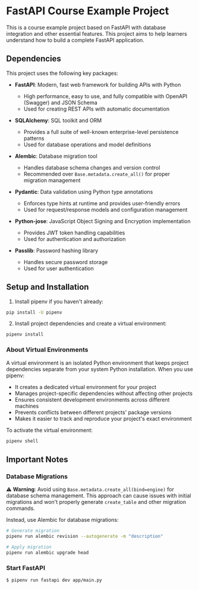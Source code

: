 # FastAPI Course Example Project

This is a course example project based on FastAPI with database integration and other essential features. This project aims to help learners understand how to build a complete FastAPI application.

## Dependencies

This project uses the following key packages:

- **FastAPI**: Modern, fast web framework for building APIs with Python
  - High performance, easy to use, and fully compatible with OpenAPI (Swagger) and JSON Schema
  - Used for creating REST APIs with automatic documentation

- **SQLAlchemy**: SQL toolkit and ORM
  - Provides a full suite of well-known enterprise-level persistence patterns
  - Used for database operations and model definitions

- **Alembic**: Database migration tool
  - Handles database schema changes and version control
  - Recommended over `Base.metadata.create_all()` for proper migration management

- **Pydantic**: Data validation using Python type annotations
  - Enforces type hints at runtime and provides user-friendly errors
  - Used for request/response models and configuration management

- **Python-jose**: JavaScript Object Signing and Encryption implementation
  - Provides JWT token handling capabilities
  - Used for authentication and authorization

- **Passlib**: Password hashing library
  - Handles secure password storage
  - Used for user authentication

## Setup and Installation

1. Install pipenv if you haven't already:
```bash
pip install -U pipenv
```

2. Install project dependencies and create a virtual environment:
```bash
pipenv install
```

### About Virtual Environments

A virtual environment is an isolated Python environment that keeps project dependencies separate from your system Python installation. When you use pipenv:

- It creates a dedicated virtual environment for your project
- Manages project-specific dependencies without affecting other projects
- Ensures consistent development environments across different machines
- Prevents conflicts between different projects' package versions
- Makes it easier to track and reproduce your project's exact environment

To activate the virtual environment:
```bash
pipenv shell
```

## Important Notes

### Database Migrations

⚠️ **Warning**: Avoid using `Base.metadata.create_all(bind=engine)` for database schema management. This approach can cause issues with initial migrations and won't properly generate `create_table` and other migration commands.

Instead, use Alembic for database migrations:
```bash
# Generate migration
pipenv run alembic revision --autogenerate -m "description"

# Apply migration
pipenv run alembic upgrade head
```

### Start FastAPI

```
$ pipenv run fastapi dev app/main.py
```